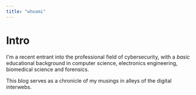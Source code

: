 ```yaml
---
title: "whoami"
---
```


# Intro

I'm a recent entrant into the professional field of cybersecurity, with a _basic_ educational background in computer science, electronics engineering, biomedical science and forensics.

This blog serves as a chronicle of my musings in alleys of the digital interwebs.
